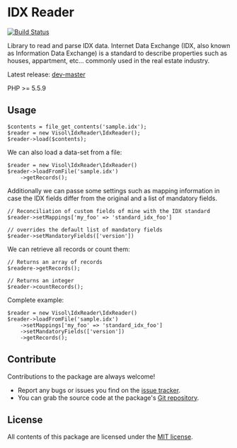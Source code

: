 IDX Reader
==========

[![Build Status](https://travis-ci.org/visol/idx-reader.svg?branch=1.1.0)](https://travis-ci.org/visol/idx-reader)

Library to read and parse IDX data. Internet Data Exchange (IDX, also known as Information Data Exchange) is a standard to describe properties such as houses, appartment, etc... commonly used in the real estate industry.

Latest release: [dev-master](https://packagist.org/packages/visol/idx-reader#dev-master)

PHP >= 5.5.9

Usage
-----

    $contents = file_get_contents('sample.idx');
    $reader = new Visol\IdxReader\IdxReader();
    $reader->load($contents);

We can also load a data-set from a file:

    $reader = new Visol\IdxReader\IdxReader()
    $reader->loadFromFile('sample.idx')
        ->getRecords();


Additionally we can passe some settings such as mapping information in case the IDX fields differ from the original and a list of mandatory fields.

    // Reconciliation of custom fields of mine with the IDX standard
    $reader->setMappings['my_foo' => 'standard_idx_foo']

    // overrides the default list of mandatory fields
    $reader->setMandatoryFields(['version'])

We can retrieve all records or count them:

    // Returns an array of records
    $readere->getRecords();

    // Returns an integer
    $reader->countRecords();

Complete example:

    $reader = new Visol\IdxReader\IdxReader()
    $reader->loadFromFile('sample.idx')
        ->setMappings['my_foo' => 'standard_idx_foo']
        ->setMandatoryFields(['version'])
        ->getRecords();

Contribute
----------

Contributions to the package are always welcome!

* Report any bugs or issues you find on the [issue tracker].
* You can grab the source code at the package's [Git repository].

License
-------

All contents of this package are licensed under the [MIT license].

[Composer]: https://getcomposer.org
[issue tracker]: https://github.com/visol/idx-reader
[Git repository]: https://github.com/visol/idx-reader
[MIT license]: LICENSE
[`IdxReader`]: src/IdxReader.php
